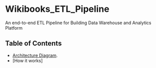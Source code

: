 # **Wikibooks_ETL_Pipeline**
An end-to-end ETL Pipeline for Building Data Warehouse and Analytics Platform
## **Table of Contents**
* [Architecture Diagram](https://user-images.githubusercontent.com/72258715/126878214-0da8a9c3-5c07-41be-a23c-6b2bba0bd6f3.png).
* [How it works]
